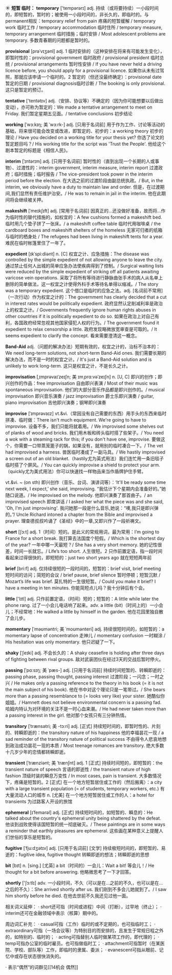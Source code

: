 ☀ <span class="category">**短暂 临时：**</span>
<span class="vocabulary">**temporary**</span> ['tempərərɪ] 
<span class="definition">adj. 持续（或将要持续）一小段时间的，即短暂的，暂时的；被使用一小段时间的，非长久的，即临时的。与permanent相反：</span>temporary relief from pain 疼痛的短暂缓解 / temporary work 临时工作 / temporary accommodation 临时住所 / temporary measure, temporary arrangement 临时措施；临时安排 / Most adolescent problems are temporary. 多数青春期的问题都是暂时的。
           
<span class="vocabulary">**provisional**</span> [prəˈvɪʒənl]
<span class="definition">adj. 1 临时安排的（这种安排在将来有可能发生变化），即暂时性的：</span>provisional government 临时政府 / provisional president 临时总统 / provisional arrangements 暂时性安排 / If you have never held a driving licence before, you should apply for a provisional licence. 如果你从未有过驾照，那就应该申请一个临时的。<span class="definition">2 暂定的（但还没最终确定）：</span>provisional date 暂定的日期 / provisional diagnosis临时诊断 / The booking is only provisional. 这只是暂定的预订。

<span class="vocabulary">**tentative**</span> ['tentətɪv] 
<span class="definition">adj.（安排、协议等）不确定的（因为你可能想要以后做出变动），亦可称为暂定的：</span>We made a tentative arrangement to meet on Friday. 我们暂定星期五见面。/ tentative conclusions 初步结论
                      
<span class="vocabulary">**working**</span> [ˈwɜ:kɪŋ; 美 ˈwɜ:rk-]
<span class="definition">adj. [只用于名词前] 用于作为工作、讨论等活动的基础，将来很可能会改变或改进，即暂定的、初步的：</span>a working theory 初步的理论 / Have you decided on a working title for your thesis yet? 你选了论文的暂定题目吗？/ His working title for the script was 'Trust the People'. 他给这个剧本暂定的标题是《相信人民》。

<span class="vocabulary">**interim**</span> [ˈɪntərɪm]
<span class="definition">adj. [只用于名词前] 暂时性的（直到出现一个长期的人或事物）、过渡性的：</span>interim government, interim measure, interim report 过渡政府；临时措施；临时报告 / The vice-president took power in the interim period before the election. 在大选之前的过渡阶段由副总统执政。/ But, in the interim, we obviously have a duty to maintain law and order. 但是，在过渡期间,我们显然有责任维护治安。/ He was to remain in jail in the interim. 他在此期间将会继续被关押。
           
<span class="vocabulary">**makeshift**</span> [ˈmeɪkʃɪft]
<span class="definition">adj. [常用于名词前] 因真正的…还没做好准备，故而将…作为临时性的替代措施的，如权宜的：</span>A few cushions formed a makeshift bed. 临时用几个垫子拼了一张床。/ a makeshift coffee table 临时代用咖啡桌 / the cardboard boxes and makeshift shelters of the homeless 无家可归者的纸箱与临时的栖身处 / The refugees had been living in makeshift tents for a year. 难民在临时帐篷里住了一年了。
           
<span class="vocabulary">**expedient**</span> [ɪkˈspi:diənt]
<span class="definition">n. [C] 权宜之计、应急措施：</span>The disease was controlled by the simple expedient of not allowing anyone to leave the city. 通过禁止任何人出城的简单应急办法使疾病得到了控制。/ Surgical waiting lists were reduced by the simple expedient of striking off all patients awaiting varicose vein operations. 采取了将所有等待进行静脉曲张手术的病人从名单上删除的简单做法，这一权宜之计使得外科手术等待名单得以缩减。/ The story was a temporary expedient. 这个借口是临时的应急之法。<span class="definition">adj. [名词前不常用]（一次行动）作为权宜之计的：</span>The government has clearly decided that a cut in interest rates would be politically expedient. 政府显然认定削减利率是政治上的权宜之计。/ Governments frequently ignore human rights abuses in other countries if it is politically expedient to do so. 如果在政治上对自己有利，各国政府经常忽视其他国家侵犯人权的行为。/ The government found it expedient to relax censorship a little. 政府发现略微放宽审查是可取的。/ It seems expedient to clarify the concept. 看来需要澄清这一概念。
           
<span class="vocabulary">**Band-Aid**</span>
<span class="definition">adj.（问题的解决办法）短期有效的，权宜之计的，治标不治本的：</span>We need long-term solutions, not short-term Band-Aid ones. 我们需要长期的解决办法，而不是一时的权宜之计。/ It's just a Band-Aid solution and is unlikely to work long-term. 这只是权宜之计，不是长久之计。

<span class="vocabulary">**improvisation**</span> [ˌɪmprəvaɪˈzeɪʃn; 美 ɪmˌprɑ:vəˈzeɪʃn]
<span class="definition">n. [U, C] 即兴的创作；即兴创作的作品：</span>free improvisation 自由即兴表演 / Most of their music was spontaneous improvisation. 他们的大部分音乐作品都是即兴创作的。/ musical improvisation 即兴音乐演奏 / jazz improvisation 爵士乐即兴演奏 / guitar, piano improvisation 吉他即兴演奏；钢琴即兴演奏

<span class="vocabulary">**improvise**</span> [ˈɪmprəvaɪz]
<span class="definition">vt.&vi.（常因没有自己需要的东西）用手头的东西来临时拼凑、临时做：</span>There isn't much equipment. We're going to have to improvise. 设备不多，我们只能将就着用。/ We improvised some shelves out of planks of wood and bricks. 我们用木板和砖头临时搭了些架子。/ You need a wok with a steaming rack for this; if you don't have one, improvise. 要做这个，你需要一口带蒸笼篦子的锅，如果没有，就用别的临时凑合一下。/ The vet had improvised a harness. 兽医临时凑成了一副马具。/ We hastily improvised a screen out of an old blanket.（hastily尤为英式用法）我们连忙用一条旧毯子临时搭了个屏风。/ You can quickly improvise a shield to protect your arm.（quickly尤为美式用法）你可以快速找一样物品来当作盾牌护住手臂。

<span class="definition">vt.&vi. ~ (on sth) 即兴创作（音乐、台词、演讲词等）：</span>‘It'll be ready some time next week, I expect,’ she said, improvising. “我估计下个星期内会准备好的。”她随口说道。/ He improvised on the melody. 他即兴演奏了那首曲子。/ an improvised speech 即席讲话 / I asked her what the piece was and she said, 'Oh, I'm just improvising'. 我问她那一段是什么音乐,她说：“噢,我只是即兴弹的。”/ Uncle Richard intoned a chapter from the Bible and improvised a prayer. 理查德叔叔吟诵了《圣经》中的一章,又即兴作了一段祈祷文。

<span class="vocabulary">**short**</span> [ʃɔ:t] 
<span class="definition">adj. 1（时间）短的。是此义的常规用词，最为常用：</span>I’m going to France for a short break. 我打算去法国度个短假。/ Which is the shortest day of the year? 一年中哪一天最短？/ She has a very short memory. 她的记性很差，时间一长就忘。/ Life’s too short. 人生很短。<span class="definition">2 只作前置定语，指一段时间看起来过得很快的，即短短的：</span>just two short years ago 就在短短两年前

<span class="vocabulary">**brief**</span> [bri:f] 
<span class="definition">adj. 仅持续很短的一段时间的，短暂的：</span>brief visit, brief meeting 短时间的访问；简短的会议 / brief pause, brief silence 暂时停顿；短暂沉默 / Mozart’s life was brief. 莫扎特的一生很短暂。/ Could you make it brief? I have a meeting in ten minutes. 你能简短点儿吗？我十分钟后有个会。

<span class="vocabulary">**little**</span> ['lɪtl] 
<span class="definition">adj. 只作前置定语，（时间）短的；短暂的：</span>A little while later the phone rang. 过了一小会儿电话响了起来。<span class="definition">adv. a little (bit)（时间上的）一小会儿；不经常地：</span>He walked a little by himself in the garden. 他在花园里独自散了会儿步。
           
<span class="vocabulary">**momentary**</span> [ˈməʊməntri; 美 ˈmoʊmənteri]
<span class="definition">adj. 持续很短时间的，如短暂的：</span>a momentary lapse of concentration 走神儿 / momentary confusion 一时糊涂 / His hesitation was only momentary. 他只迟疑了一下。
                                 
<span class="vocabulary">**shaky**</span> [ˈʃeɪki]
<span class="definition">adj. 不会长久的：</span>A shaky ceasefire is holding after three days of fighting between rival groups. 敌对武装团伙在经过3天的交战后暂时停火。

<span class="vocabulary">**passing**</span> [ˈpɑ:sɪŋ; 美 ˈpæs-]
<span class="definition">adj. [只用于名词前] 持续时间短暂的、转瞬即逝的：</span>passing phase, passing thought, passing interest 过渡阶段；一闪念；一时之兴 / He makes only a passing reference to the theory in his book (= it is not the main subject of his book). 他在书中对这个理论只是一笔带过。/ She bears more than a passing resemblance to (= looks very like) your sister. 她酷似你姐姐。/ Hamnett does not believe environmental concern is a passing fad. 哈姆内特认为对环境的关注不是一时心血来潮。/ He had never taken more than a passing interest in the girl. 他对那个女孩只有三分钟热情。

<span class="vocabulary">**transitory**</span> [ˈtrænsətri; 美 -tɔ:ri]
<span class="definition">adj. [正式] 持续短时间的，即暂时性的、片刻的、转瞬即逝的：</span>the transitory nature of his happiness 他的幸福昙花一现 / a sad reminder of the transitory nature of political success 不由得令人悲哀地想到政治成功昙花一现的本质 / Most teenage romances are transitory. 绝大多数十几岁少年的恋情都转瞬即逝。
           
<span class="vocabulary">**transient**</span> [ˈtrænziənt; 美 ˈtrænʃnt]
<span class="definition">adj. 1 [正式] 持续时间短的，即短暂的：</span>the transient nature of speech 言语的即逝性 / the transient nature of high fashion 顶级时装的瞬息万变性 / In most cases, pain is transient. 大多数情况下，疼痛是短暂的。<span class="definition">2 [正式] 在一个地方短暂居住或工作的（然后搬离）：</span>a city with a large transient population (= of students, temporary workers, etc.) 有大量流动人口的城市 <span class="definition">n. [尤美] 在一个地方短暂居住或工作的人：</span>a hotel for transients 为过路客人开设的旅馆

<span class="vocabulary">**ephemeral**</span> [ɪˈfemərəl]
<span class="definition">adj. [正式] 持续短时间的，如短暂的、瞬息的：</span>He talked about the country's ephemeral unity being shattered by the defeat. 他谈到战败使得该国短暂的统一彻底破灭。/ These paintings are in some ways a reminder that earthly pleasures are ephemeral. 这些画在某种意义上提醒人们世俗的享乐是短暂的。
           
<span class="vocabulary">**fugitive**</span> [ˈfju:dʒətɪv]
<span class="definition">adj. [只用于名词前] [文学] 持续极短时间的，即短暂的、易逝的：</span>fugitive idea, fugitive thought 转瞬即逝的想法；转瞬即逝的思想

<span class="vocabulary">**bit**</span> [bɪt] 
<span class="definition">n. [sing.] [尤英] a bit（时间的）一会儿：</span>Wait a bit! 等会儿！/ He thought for a bit before answering. 他略微思考了一下才回答。

<span class="vocabulary">**shortly**</span> ['ʃɔ:tlɪ] 
<span class="definition">adv. 一小段时间，不久（可以是在…之前的不久，也可以是在…之后的不久）：</span>She arrived shortly after us. 我们刚到不多会儿她就到了。/ I saw him shortly before he died. 在他去世前不久我还见过他一面。

相关词义延伸：
· short还可指（时间或进程）中间（打断），过早地（终止）；
· interim还可在金融领域中表示（核算）期中的。

周边词汇补充：
· casual可指（工作）临时的或不定期的，也可指临时工；
· extraordinary可指（一场会议等）为特别目的而安排的，且发生于常规日程之外的，如特别的、临时的；
· acting可指替别人临时做某项工作的，即代理的；
· temp可指办公室的临时雇员。也可指做临时工；
· attachment可指暂时（在某医院、学校、部队等）工作，即临时的隶属、委派；
· evanescent可指从眼前、记忆中或存在状态很快消失的。

· 表示“偶然”的词群见[[14机会 偶然]]

